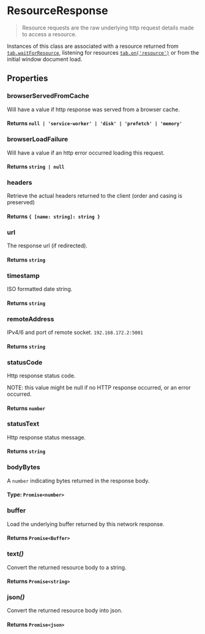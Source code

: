 # ResourceResponse

> Resource requests are the raw underlying http request details made to access a resource.

Instances of this class are associated with a resource returned from [`tab.waitForResource`](../advanced-client/tab.md##wait-for-resource), listening for resources [`tab.on('resource')`](../advanced-client/tab.md#resource-event) or from the initial window document load.

## Properties

### browserServedFromCache

Will have a value if http response was served from a browser cache.

#### **Returns** `null | 'service-worker' | 'disk' | 'prefetch' | 'memory'`

### browserLoadFailure

Will have a value if an http error occurred loading this request.

#### **Returns** `string | null`

### headers

Retrieve the actual headers returned to the client (order and casing is preserved)

#### **Returns** `{ [name: string]: string }`

### url

The response url (if redirected).

#### **Returns** `string`

### timestamp

ISO formatted date string.

#### **Returns** `string`

### remoteAddress

IPv4/6 and port of remote socket. `192.168.172.2:5001`

#### **Returns** `string`

### statusCode

Http response status code.

NOTE: this value might be null if no HTTP response occurred, or an error occurred.

#### **Returns** `number`

### statusText

Http response status message.

#### **Returns** `string`

### bodyBytes

A `number` indicating bytes returned in the response body.

#### **Type**: `Promise<number>`

### buffer

Load the underlying buffer returned by this network response.

#### **Returns** `Promise<Buffer>`

### text<em>()</em>

Convert the returned resource body to a string.

#### **Returns** `Promise<string>`

### json<em>()</em>

Convert the returned resource body into json.

#### **Returns** `Promise<json>`
